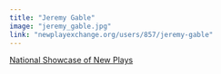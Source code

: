 ```yaml
---
title: "Jeremy Gable"
image: "jeremy_gable.jpg"
link: "newplayexchange.org/users/857/jeremy-gable"
---
```


[National Showcase of New Plays](/affiliated-artists/national-showcase-of-new-plays)